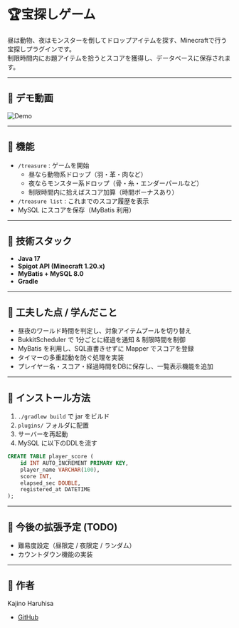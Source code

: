 #  🏆宝探しゲーム

昼は動物、夜はモンスターを倒してドロップアイテムを探す、Minecraftで行う宝探しプラグインです。  
制限時間内にお題アイテムを拾うとスコアを獲得し、データベースに保存されます。

---

## 🎥 デモ動画

![Demo](./treasure.gif)


---

## 📌 機能

- `/treasure` : ゲームを開始
    - 昼なら動物系ドロップ（羽・革・肉など）
    - 夜ならモンスター系ドロップ（骨・糸・エンダーパールなど）
    - 制限時間内に拾えばスコア加算（時間ボーナスあり）
- `/treasure list` : これまでのスコア履歴を表示
- MySQL にスコアを保存（MyBatis 利用）

---

## 📌️ 技術スタック

- **Java 17**
- **Spigot API (Minecraft 1.20.x)**
- **MyBatis + MySQL 8.0**
- **Gradle**

---

## 📌 工夫した点 / 学んだこと

- 昼夜のワールド時間を判定し、対象アイテムプールを切り替え
- BukkitScheduler で 1分ごとに経過を通知 & 制限時間を制御
- MyBatis を利用し、SQL直書きせずに Mapper でスコアを登録
- タイマーの多重起動を防ぐ処理を実装
- プレイヤー名・スコア・経過時間をDBに保存し、一覧表示機能を追加

---

## 📌 インストール方法

1. `./gradlew build` で jar をビルド
2. `plugins/` フォルダに配置
3. サーバーを再起動
4. MySQL に以下のDDLを流す

```sql
CREATE TABLE player_score (
    id INT AUTO_INCREMENT PRIMARY KEY,
    player_name VARCHAR(100),
    score INT,
    elapsed_sec DOUBLE,
    registered_at DATETIME
);

```

---

## 📌 今後の拡張予定 (TODO)

- 難易度設定（昼限定 / 夜限定 / ランダム）
- カウントダウン機能の実装

---

## 📌 作者

Kajino Haruhisa

- [GitHub](https://github.com/kajiharuhyyy/treasurehunt.git)
